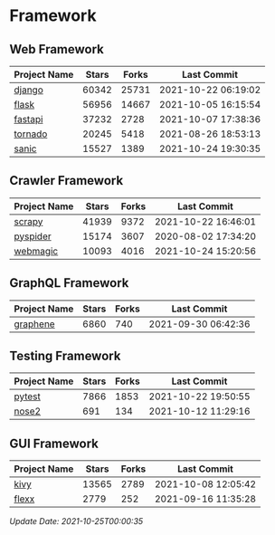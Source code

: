 # Framework

## Web Framework
| Project Name | Stars | Forks | Last Commit |
| ------------ | ----- | ----- | ----------- |
| [django](https://github.com/django/django) | 60342 | 25731 | 2021-10-22 06:19:02 |
| [flask](https://github.com/pallets/flask) | 56956 | 14667 | 2021-10-05 16:15:54 |
| [fastapi](https://github.com/tiangolo/fastapi) | 37232 | 2728 | 2021-10-07 17:38:36 |
| [tornado](https://github.com/tornadoweb/tornado) | 20245 | 5418 | 2021-08-26 18:53:13 |
| [sanic](https://github.com/sanic-org/sanic) | 15527 | 1389 | 2021-10-24 19:30:35 |

## Crawler Framework
| Project Name | Stars | Forks | Last Commit |
| ------------ | ----- | ----- | ----------- |
| [scrapy](https://github.com/scrapy/scrapy) | 41939 | 9372 | 2021-10-22 16:46:01 |
| [pyspider](https://github.com/binux/pyspider) | 15174 | 3607 | 2020-08-02 17:34:20 |
| [webmagic](https://github.com/code4craft/webmagic) | 10093 | 4016 | 2021-10-24 15:20:56 |

## GraphQL Framework
| Project Name | Stars | Forks | Last Commit |
| ------------ | ----- | ----- | ----------- |
| [graphene](https://github.com/graphql-python/graphene) | 6860 | 740 | 2021-09-30 06:42:36 |

## Testing Framework
| Project Name | Stars | Forks | Last Commit |
| ------------ | ----- | ----- | ----------- |
| [pytest](https://github.com/pytest-dev/pytest) | 7866 | 1853 | 2021-10-22 19:50:55 |
| [nose2](https://github.com/nose-devs/nose2) | 691 | 134 | 2021-10-12 11:29:16 |

## GUI Framework
| Project Name | Stars | Forks | Last Commit |
| ------------ | ----- | ----- | ----------- |
| [kivy](https://github.com/kivy/kivy) | 13565 | 2789 | 2021-10-08 12:05:42 |
| [flexx](https://github.com/flexxui/flexx) | 2779 | 252 | 2021-09-16 11:35:28 |

*Update Date: 2021-10-25T00:00:35*
